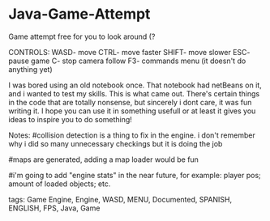 # Java-Game-Attempt
Game attempt free for you to look around (?

CONTROLS:
WASD- move
CTRL- move faster
SHIFT- move slower
ESC- pause game
C- stop camera follow
F3- commands menu (it doesn't do anything yet)

I was bored using an old notebook once. That notebook had netBeans on it, and i wanted to test my skills. This is what came out.
There's certain things in the code that are totally nonsense, but sincerely i dont care, it was fun writing it.
I hope you can use it in something usefull or at least it gives you ideas to inspire you to do something!

Notes: 
#collision detection is a thing to fix in the engine.
i don't remember why i did so many unnecessary checkings but it is doing the job

#maps are generated, adding a map loader would be fun

#i'm going to add "engine stats" in the near future, for example: player pos; amount of loaded objects; etc.

tags:
Game Engine, Engine, WASD, MENU, Documented, SPANISH, ENGLISH, FPS, Java, Game
